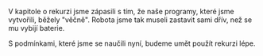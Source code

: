 V kapitole o rekurzi jsme zápasili s tím, že naše programy, které jsme vytvořili,
běžely "věčně". Robota jsme tak museli zastavit sami dřív, než se mu vybijí baterie.

S podmínkami, které jsme se naučili nyní, budeme umět použít rekurzi lépe.